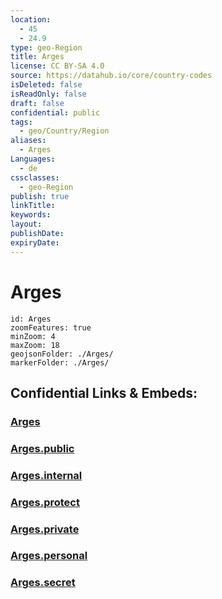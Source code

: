 ```yaml
---
location:
  - 45
  - 24.9
type: geo-Region
title: Arges
license: CC BY-SA 4.0
source: https://datahub.io/core/country-codes
isDeleted: false
isReadOnly: false
draft: false
confidential: public
tags:
  - geo/Country/Region
aliases:
  - Arges
Languages:
  - de
cssclasses:
  - geo-Region
publish: true
linkTitle:
keywords:
layout:
publishDate:
expiryDate:
---
```


# Arges

```leaflet
id: Arges
zoomFeatures: true 
minZoom: 4 
maxZoom: 18
geojsonFolder: ./Arges/
markerFolder: ./Arges/
```


## Confidential Links & Embeds: 

### [Arges](/_Standards/Earth/Continent/Europe/Europe~East/Romania/Regions~Romania/Romania~Sud-Muntenia/Arges.md) 

### [Arges.public](/_public/Earth/Continent/Europe/Europe~East/Romania/Regions~Romania/Romania~Sud-Muntenia/Arges.public.md) 

### [Arges.internal](/_internal/Earth/Continent/Europe/Europe~East/Romania/Regions~Romania/Romania~Sud-Muntenia/Arges.internal.md) 

### [Arges.protect](/_protect/Earth/Continent/Europe/Europe~East/Romania/Regions~Romania/Romania~Sud-Muntenia/Arges.protect.md) 

### [Arges.private](/_private/Earth/Continent/Europe/Europe~East/Romania/Regions~Romania/Romania~Sud-Muntenia/Arges.private.md) 

### [Arges.personal](/_personal/Earth/Continent/Europe/Europe~East/Romania/Regions~Romania/Romania~Sud-Muntenia/Arges.personal.md) 

### [Arges.secret](/_secret/Earth/Continent/Europe/Europe~East/Romania/Regions~Romania/Romania~Sud-Muntenia/Arges.secret.md)

